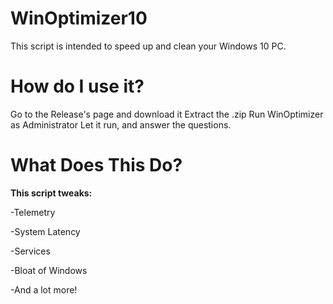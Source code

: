 # WinOptimizer10
This script is intended to speed up and clean your Windows 10 PC.
# How do I use it?
Go to the Release's page and download it
Extract the .zip
Run WinOptimizer as Administrator
Let it run, and answer the questions.
# What Does This Do?
**This script tweaks:**


-Telemetry

-System Latency

-Services

-Bloat of Windows

-And a lot more!


